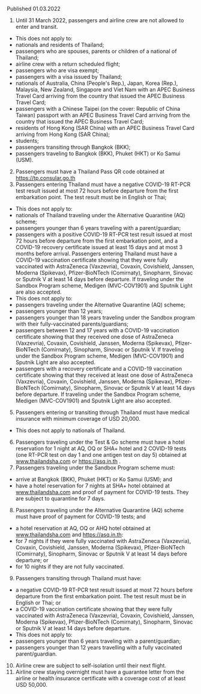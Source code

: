 Published 01.03.2022
1. Until 31 March 2022, passengers and airline crew are not allowed to enter and transit.
- This does not apply to:
- nationals and residents of Thailand;
- passengers who are spouses, parents or children of a national of Thailand;
- airline crew with a return scheduled flight;
- passengers who are visa exempt;
- passengers with a visa issued by Thailand;
- nationals of Australia, China (People's Rep.), Japan, Korea (Rep.), Malaysia, New Zealand, Singapore and Viet Nam with an APEC Business Travel Card arriving from the country that issued the APEC Business Travel Card;
- passengers with a Chinese Taipei (on the cover: Republic of China Taiwan) passport with an APEC Business Travel Card arriving from the country that issued the APEC Business Travel Card;
- residents of Hong Kong (SAR China) with an APEC Business Travel Card arriving from Hong Kong (SAR China);
- students;
- passengers transiting through Bangkok (BKK);
- passengers traveling to Bangkok (BKK), Phuket (HKT) or Ko Samui (USM).
2. Passengers must have a Thailand Pass QR code obtained at <a href="https://tp.consular.go.th/">https://tp.consular.go.th</a>
3. Passengers entering Thailand must have a negative COVID-19 RT-PCR test result issued at most 72 hours before departure from the first embarkation point. The test result must be in English or Thai;
- This does not apply to:
- nationals of Thailand traveling under the Alternative Quarantine (AQ) scheme;
- passengers younger than 6 years traveling with a parent/guardian;
- passengers with a positive COVID-19 RT-PCR test result issued at most 72 hours before departure from the first embarkation point, and a COVID-19 recovery certificate issued at least 15 days and at most 3 months before arrival.
Passengers entering Thailand must have a COVID-19 vaccination certificate showing that they were fully vaccinated with AstraZeneca (Vaxzevria), Covaxin, Covishield, Janssen, Moderna (Spikevax), Pfizer-BioNTech (Comirnaty), Sinopharm, Sinovac or Sputnik V at least 14 days before departure. If traveling under the Sandbox Program scheme, Medigen (MVC-COV1901) and Sputnik Light are also accepted.
- This does not apply to:
- passengers traveling under the Alternative Quarantine (AQ) scheme;
- passengers younger than 12 years;
- passengers younger than 18 years traveling under the Sandbox program with their fully-vaccinated parents/guardians;
- passengers between 12 and 17 years with a COVID-19 vaccination certificate showing that they received one dose of AstraZeneca (Vaxzevria), Covaxin, Covishield, Janssen, Moderna (Spikevax), Pfizer-BioNTech (Comirnaty), Sinopharm, Sinovac or Sputnik V. If traveling under the Sandbox Program scheme, Medigen (MVC-COV1901) and Sputnik Light are also accepted.
- passengers with a recovery certificate and a COVID-19 vaccination certificate showing that they received at least one dose of AstraZeneca (Vaxzevria), Covaxin, Covishield, Janssen, Moderna (Spikevax), Pfizer-BioNTech (Comirnaty), Sinopharm, Sinovac or Sputnik V at least 14 days before departure. If traveling under the Sandbox Program scheme, Medigen (MVC-COV1901) and Sputnik Light are also accepted.
5. Passengers entering or transiting through Thailand must have medical insurance with minimum coverage of USD 20,000.
- This does not apply to nationals of Thailand.
6. Passengers traveling under the Test & Go scheme must have a hotel reservation for 1 night at AQ, OQ or SHA+ hotel and 2 COVID-19 tests (one RT-PCR test on day 1 and one antigen test on day 5) obtained at <a href="http://www.thailandsha.com/">www.thailandsha.com</a> or <a href="https://asq.in.th/">https://asq.in.th</a> .
7. Passengers traveling under the Sandbox Program scheme must:
- arrive at Bangkok (BKK), Phuket (HKT) or Ko Samui (USM); and
- have a hotel reservation for 7 nights at SHA+ hotel obtained at <a href="http://www.thailandsha.com/">www.thailandsha.com</a> and proof of payment for COVID-19 tests. They are subject to quarantine for 7 days.
8. Passengers traveling under the Alternative Quarantine (AQ) scheme must have proof of payment for COVID-19 tests; and
- a hotel reservation at AQ, OQ or AHQ hotel obtained at <a href="http://www.thailandsha.com/">www.thailandsha.com</a> and <a href="https://asq.in.th/">https://asq.in.th</a>:
- for 7 nights if they were fully vaccinated with AstraZeneca (Vaxzevria), Covaxin, Covishield, Janssen, Moderna (Spikevax), Pfizer-BioNTech (Comirnaty), Sinopharm, Sinovac or Sputnik V at least 14 days before departure; or
- for 10 nights if they are not fully vaccinated.
9. Passengers transiting through Thailand must have:
- a negative COVID-19 RT-PCR test result issued at most 72 hours before departure from the first embarkation point. The test result must be in English or Thai; or
- a COVID-19 vaccination certificate showing that they were fully vaccinated with AstraZeneca (Vaxzevria), Covaxin, Covishield, Janssen, Moderna (Spikevax), Pfizer-BioNTech (Comirnaty), Sinopharm, Sinovac or Sputnik V at least 14 days before departure.
- This does not apply to:
- passengers younger than 6 years traveling with a parent/guardian;
- passengers younger than 12 years travelling with a fully vaccinated parent/guardian.
10. Airline crew are subject to self-isolation until their next flight.
11. Airline crew staying overnight must have a guarantee letter from the airline or health insurance certificate with a coverage cost of at least USD 50,000.